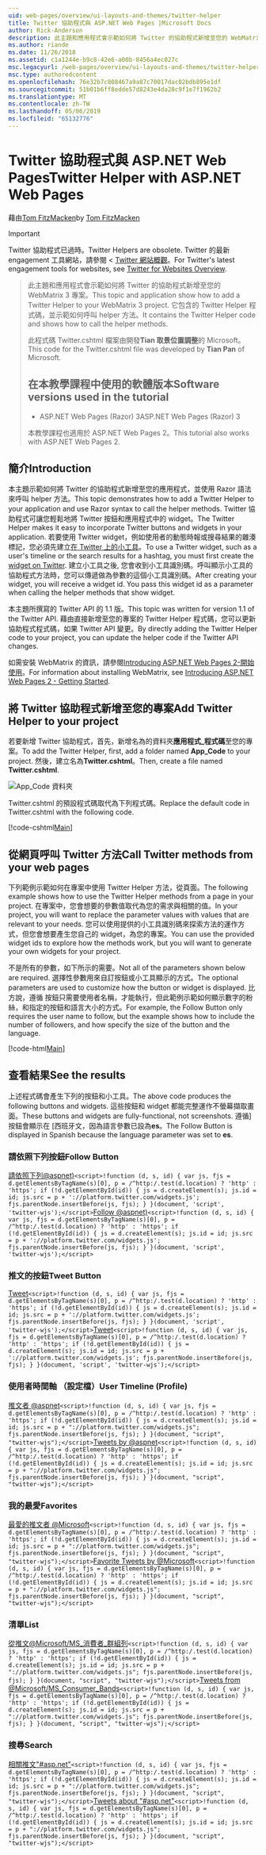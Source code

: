 ```yaml
---
uid: web-pages/overview/ui-layouts-and-themes/twitter-helper
title: Twitter 協助程式與 ASP.NET Web Pages |Microsoft Docs
author: Rick-Anderson
description: 此主題和應用程式會示範如何將 Twitter 的協助程式新增至您的 WebMatrix 3 專案。 它包含的 Twitter Helper 程式碼，並示範如何呼叫協助程式...
ms.author: riande
ms.date: 11/26/2018
ms.assetid: c1a1244e-b9c8-42e6-a00b-8456a4ec027c
msc.legacyurl: /web-pages/overview/ui-layouts-and-themes/twitter-helper
msc.type: authoredcontent
ms.openlocfilehash: 76e32b7c808467a9a87c70017dac02bdb895e1df
ms.sourcegitcommit: 51b01b6ff8edde57d8243e4da28c9f1e7f1962b2
ms.translationtype: MT
ms.contentlocale: zh-TW
ms.lasthandoff: 05/06/2019
ms.locfileid: "65132776"
---
```

# <a name="twitter-helper-with-aspnet-web-pages"></a><span data-ttu-id="f7b46-104">Twitter 協助程式與 ASP.NET Web Pages</span><span class="sxs-lookup"><span data-stu-id="f7b46-104">Twitter Helper with ASP.NET Web Pages</span></span>

<span data-ttu-id="f7b46-105">藉由[Tom FitzMacken](https://github.com/tfitzmac)</span><span class="sxs-lookup"><span data-stu-id="f7b46-105">by [Tom FitzMacken](https://github.com/tfitzmac)</span></span>

> [!IMPORTANT]
> <span data-ttu-id="f7b46-106">Twitter 協助程式已過時。</span><span class="sxs-lookup"><span data-stu-id="f7b46-106">Twitter Helpers are obsolete.</span></span> <span data-ttu-id="f7b46-107">Twitter 的最新 engagement 工具網站，請參閱 < [Twitter 網站概觀](https://developer.twitter.com/en/docs/twitter-for-websites/overview)。</span><span class="sxs-lookup"><span data-stu-id="f7b46-107">For Twitter's latest engagement tools for websites, see [Twitter for Websites Overview](https://developer.twitter.com/en/docs/twitter-for-websites/overview).</span></span>

> <span data-ttu-id="f7b46-108">此主題和應用程式會示範如何將 Twitter 的協助程式新增至您的 WebMatrix 3 專案。</span><span class="sxs-lookup"><span data-stu-id="f7b46-108">This topic and application show how to add a Twitter Helper to your WebMatrix 3 project.</span></span> <span data-ttu-id="f7b46-109">它包含的 Twitter Helper 程式碼，並示範如何呼叫 helper 方法。</span><span class="sxs-lookup"><span data-stu-id="f7b46-109">It contains the Twitter Helper code and shows how to call the helper methods.</span></span>
> 
> <span data-ttu-id="f7b46-110">此程式碼 Twitter.cshtml 檔案由開發**Tian 取景位置調整**的 Microsoft。</span><span class="sxs-lookup"><span data-stu-id="f7b46-110">This code for the Twitter.cshtml file was developed by **Tian Pan** of Microsoft.</span></span>
> 
> ## <a name="software-versions-used-in-the-tutorial"></a><span data-ttu-id="f7b46-111">在本教學課程中使用的軟體版本</span><span class="sxs-lookup"><span data-stu-id="f7b46-111">Software versions used in the tutorial</span></span>
> 
> 
> - <span data-ttu-id="f7b46-112">ASP.NET Web Pages (Razor) 3</span><span class="sxs-lookup"><span data-stu-id="f7b46-112">ASP.NET Web Pages (Razor) 3</span></span>
>   
> 
> <span data-ttu-id="f7b46-113">本教學課程也適用於 ASP.NET Web Pages 2。</span><span class="sxs-lookup"><span data-stu-id="f7b46-113">This tutorial also works with ASP.NET Web Pages 2.</span></span>

## <a name="introduction"></a><span data-ttu-id="f7b46-114">簡介</span><span class="sxs-lookup"><span data-stu-id="f7b46-114">Introduction</span></span>

<span data-ttu-id="f7b46-115">本主題示範如何將 Twitter 的協助程式新增至您的應用程式，並使用 Razor 語法來呼叫 helper 方法。</span><span class="sxs-lookup"><span data-stu-id="f7b46-115">This topic demonstrates how to add a Twitter Helper to your application and use Razor syntax to call the helper methods.</span></span> <span data-ttu-id="f7b46-116">Twitter 協助程式可讓您輕鬆地將 Twitter 按鈕和應用程式中的 widget。</span><span class="sxs-lookup"><span data-stu-id="f7b46-116">The Twitter Helper makes it easy to incorporate Twitter buttons and widgets in your application.</span></span> <span data-ttu-id="f7b46-117">若要使用 Twitter widget，例如使用者的動態時報或搜尋結果的雜湊標記，您必須先建立[在 Twitter 上的小工具](https://twitter.com/settings/widgets)。</span><span class="sxs-lookup"><span data-stu-id="f7b46-117">To use a Twitter widget, such as a user's timeline or the search results for a hashtag, you must first create the [widget on Twitter](https://twitter.com/settings/widgets).</span></span> <span data-ttu-id="f7b46-118">建立小工具之後, 您會收到小工具識別碼。呼叫顯示小工具的協助程式方法時，您可以傳遞做為參數的這個小工具識別碼。</span><span class="sxs-lookup"><span data-stu-id="f7b46-118">After creating your widget, you will receive a widget id. You pass this widget id as a parameter when calling the helper methods that show widget.</span></span>

<span data-ttu-id="f7b46-119">本主題所撰寫的 Twitter API 的 1.1 版。</span><span class="sxs-lookup"><span data-stu-id="f7b46-119">This topic was written for version 1.1 of the Twitter API.</span></span> <span data-ttu-id="f7b46-120">藉由直接新增至您的專案的 Twitter Helper 程式碼，您可以更新協助程式程式碼，如果 Twitter API 變更。</span><span class="sxs-lookup"><span data-stu-id="f7b46-120">By directly adding the Twitter Helper code to your project, you can update the helper code if the Twitter API changes.</span></span>

<span data-ttu-id="f7b46-121">如需安裝 WebMatrix 的資訊，請參閱[Introducing ASP.NET Web Pages 2-開始使用](../getting-started/introducing-aspnet-web-pages-2/getting-started.md)。</span><span class="sxs-lookup"><span data-stu-id="f7b46-121">For information about installing WebMatrix, see [Introducing ASP.NET Web Pages 2 - Getting Started](../getting-started/introducing-aspnet-web-pages-2/getting-started.md).</span></span>

## <a name="add-twitter-helper-to-your-project"></a><span data-ttu-id="f7b46-122">將 Twitter 協助程式新增至您的專案</span><span class="sxs-lookup"><span data-stu-id="f7b46-122">Add Twitter Helper to your project</span></span>

<span data-ttu-id="f7b46-123">若要新增 Twitter 協助程式，首先，新增名為的資料夾**應用程式\_程式碼**至您的專案。</span><span class="sxs-lookup"><span data-stu-id="f7b46-123">To add the Twitter Helper, first, add a folder named **App\_Code** to your project.</span></span> <span data-ttu-id="f7b46-124">然後，建立名為**Twitter.cshtml**。</span><span class="sxs-lookup"><span data-stu-id="f7b46-124">Then, create a file named **Twitter.cshtml**.</span></span>

![App_Code 資料夾](twitter-helper/_static/image1.png)

<span data-ttu-id="f7b46-126">Twitter.cshtml 的預設程式碼取代為下列程式碼。</span><span class="sxs-lookup"><span data-stu-id="f7b46-126">Replace the default code in Twitter.cshtml with the following code.</span></span>

[!code-cshtml[Main](twitter-helper/samples/sample1.cshtml)]

## <a name="call-twitter-methods-from-your-web-pages"></a><span data-ttu-id="f7b46-127">從網頁呼叫 Twitter 方法</span><span class="sxs-lookup"><span data-stu-id="f7b46-127">Call Twitter methods from your web pages</span></span>

<span data-ttu-id="f7b46-128">下列範例示範如何在專案中使用 Twitter Helper 方法，從頁面。</span><span class="sxs-lookup"><span data-stu-id="f7b46-128">The following example shows how to use the Twitter Helper methods from a page in your project.</span></span> <span data-ttu-id="f7b46-129">在專案中，您會想要的參數值取代為您的需求與相關的值。</span><span class="sxs-lookup"><span data-stu-id="f7b46-129">In your project, you will want to replace the parameter values with values that are relevant to your needs.</span></span> <span data-ttu-id="f7b46-130">您可以使用提供的小工具識別碼來探索方法的運作方式，但您會想要產生您自己的 widget，為您的專案。</span><span class="sxs-lookup"><span data-stu-id="f7b46-130">You can use the provided widget ids to explore how the methods work, but you will want to generate your own widgets for your project.</span></span>

<span data-ttu-id="f7b46-131">不是所有的參數，如下所示的需要。</span><span class="sxs-lookup"><span data-stu-id="f7b46-131">Not all of the parameters shown below are required.</span></span> <span data-ttu-id="f7b46-132">選擇性參數用來自訂按鈕或小工具顯示的方式。</span><span class="sxs-lookup"><span data-stu-id="f7b46-132">The optional parameters are used to customize how the button or widget is displayed.</span></span> <span data-ttu-id="f7b46-133">比方說，遵循 按鈕只需要使用者名稱，才能執行，但此範例示範如何顯示數字的粉絲，和指定的按鈕和語言大小的方式。</span><span class="sxs-lookup"><span data-stu-id="f7b46-133">For example, the Follow Button only requires the user name to follow, but the example shows how to include the number of followers, and how specify the size of the button and the language.</span></span>

[!code-html[Main](twitter-helper/samples/sample2.html)]

## <a name="see-the-results"></a><span data-ttu-id="f7b46-134">查看結果</span><span class="sxs-lookup"><span data-stu-id="f7b46-134">See the results</span></span>

<span data-ttu-id="f7b46-135">上述程式碼會產生下列的按鈕和小工具。</span><span class="sxs-lookup"><span data-stu-id="f7b46-135">The above code produces the following buttons and widgets.</span></span> <span data-ttu-id="f7b46-136">這些按鈕和 widget 都能完整運作不螢幕擷取畫面。</span><span class="sxs-lookup"><span data-stu-id="f7b46-136">These buttons and widgets are fully-functional, not screenshots.</span></span> <span data-ttu-id="f7b46-137">遵循] 按鈕會顯示在 [西班牙文，因為語言參數已設為**es**。</span><span class="sxs-lookup"><span data-stu-id="f7b46-137">The Follow Button is displayed in Spanish because the language parameter was set to **es**.</span></span>

### <a name="follow-button"></a><span data-ttu-id="f7b46-138">請依照下列按鈕</span><span class="sxs-lookup"><span data-stu-id="f7b46-138">Follow Button</span></span>

<span data-ttu-id="f7b46-139">[請依照下列@aspnet)](https://twitter.com/aspnet)`<script>!function (d, s, id) { var js, fjs = d.getElementsByTagName(s)[0], p = /^http:/.test(d.location) ? 'http' : 'https'; if (!d.getElementById(id)) { js = d.createElement(s); js.id = id; js.src = p + '://platform.twitter.com/widgets.js'; fjs.parentNode.insertBefore(js, fjs); } }(document, 'script', 'twitter-wjs');</script>`</span><span class="sxs-lookup"><span data-stu-id="f7b46-139">[Follow @aspnet)](https://twitter.com/aspnet)`<script>!function (d, s, id) { var js, fjs = d.getElementsByTagName(s)[0], p = /^http:/.test(d.location) ? 'http' : 'https'; if (!d.getElementById(id)) { js = d.createElement(s); js.id = id; js.src = p + '://platform.twitter.com/widgets.js'; fjs.parentNode.insertBefore(js, fjs); } }(document, 'script', 'twitter-wjs');</script>`</span></span>

### <a name="tweet-button"></a><span data-ttu-id="f7b46-140">推文的按鈕</span><span class="sxs-lookup"><span data-stu-id="f7b46-140">Tweet Button</span></span>

<span data-ttu-id="f7b46-141">[Tweet](https://twitter.com/share)`<script>!function (d, s, id) { var js, fjs = d.getElementsByTagName(s)[0], p = /^http:/.test(d.location) ? 'http' : 'https'; if (!d.getElementById(id)) { js = d.createElement(s); js.id = id; js.src = p + '://platform.twitter.com/widgets.js'; fjs.parentNode.insertBefore(js, fjs); } }(document, 'script', 'twitter-wjs');</script>`</span><span class="sxs-lookup"><span data-stu-id="f7b46-141">[Tweet](https://twitter.com/share)`<script>!function (d, s, id) { var js, fjs = d.getElementsByTagName(s)[0], p = /^http:/.test(d.location) ? 'http' : 'https'; if (!d.getElementById(id)) { js = d.createElement(s); js.id = id; js.src = p + '://platform.twitter.com/widgets.js'; fjs.parentNode.insertBefore(js, fjs); } }(document, 'script', 'twitter-wjs');</script>`</span></span>

### <a name="user-timeline-profile"></a><span data-ttu-id="f7b46-142">使用者時間軸 （設定檔）</span><span class="sxs-lookup"><span data-stu-id="f7b46-142">User Timeline (Profile)</span></span>

<span data-ttu-id="f7b46-143">[推文者 @aspnet](https://twitter.com/aspnet)`<script>!function (d, s, id) { var js, fjs = d.getElementsByTagName(s)[0], p = /^http:/.test(d.location) ? 'http' : 'https'; if (!d.getElementById(id)) { js = d.createElement(s); js.id = id; js.src = p + "://platform.twitter.com/widgets.js"; fjs.parentNode.insertBefore(js, fjs); } }(document, "script", "twitter-wjs");</script>`</span><span class="sxs-lookup"><span data-stu-id="f7b46-143">[Tweets by @aspnet](https://twitter.com/aspnet)`<script>!function (d, s, id) { var js, fjs = d.getElementsByTagName(s)[0], p = /^http:/.test(d.location) ? 'http' : 'https'; if (!d.getElementById(id)) { js = d.createElement(s); js.id = id; js.src = p + "://platform.twitter.com/widgets.js"; fjs.parentNode.insertBefore(js, fjs); } }(document, "script", "twitter-wjs");</script>`</span></span>

### <a name="favorites"></a><span data-ttu-id="f7b46-144">我的最愛</span><span class="sxs-lookup"><span data-stu-id="f7b46-144">Favorites</span></span>

<span data-ttu-id="f7b46-145">[最愛的推文者 @Microsoft](https://twitter.com/Microsoft/favorites)`<script>!function (d, s, id) { var js, fjs = d.getElementsByTagName(s)[0], p = /^http:/.test(d.location) ? 'http' : 'https'; if (!d.getElementById(id)) { js = d.createElement(s); js.id = id; js.src = p + "://platform.twitter.com/widgets.js"; fjs.parentNode.insertBefore(js, fjs); } }(document, "script", "twitter-wjs");</script>`</span><span class="sxs-lookup"><span data-stu-id="f7b46-145">[Favorite Tweets by @Microsoft](https://twitter.com/Microsoft/favorites)`<script>!function (d, s, id) { var js, fjs = d.getElementsByTagName(s)[0], p = /^http:/.test(d.location) ? 'http' : 'https'; if (!d.getElementById(id)) { js = d.createElement(s); js.id = id; js.src = p + "://platform.twitter.com/widgets.js"; fjs.parentNode.insertBefore(js, fjs); } }(document, "script", "twitter-wjs");</script>`</span></span>

### <a name="list"></a><span data-ttu-id="f7b46-146">清單</span><span class="sxs-lookup"><span data-stu-id="f7b46-146">List</span></span>

<span data-ttu-id="f7b46-147">[從推文@Microsoft/MS\_消費者\_群組列](https://twitter.com/microsoft/ms-consumer-brands/)`<script>!function (d, s, id) { var js, fjs = d.getElementsByTagName(s)[0], p = /^http:/.test(d.location) ? 'http' : 'https'; if (!d.getElementById(id)) { js = d.createElement(s); js.id = id; js.src = p + "://platform.twitter.com/widgets.js"; fjs.parentNode.insertBefore(js, fjs); } }(document, "script", "twitter-wjs");</script>`</span><span class="sxs-lookup"><span data-stu-id="f7b46-147">[Tweets from @Microsoft/MS\_Consumer\_Bands](https://twitter.com/microsoft/ms-consumer-brands/)`<script>!function (d, s, id) { var js, fjs = d.getElementsByTagName(s)[0], p = /^http:/.test(d.location) ? 'http' : 'https'; if (!d.getElementById(id)) { js = d.createElement(s); js.id = id; js.src = p + "://platform.twitter.com/widgets.js"; fjs.parentNode.insertBefore(js, fjs); } }(document, "script", "twitter-wjs");</script>`</span></span>

### <a name="search"></a><span data-ttu-id="f7b46-148">搜尋</span><span class="sxs-lookup"><span data-stu-id="f7b46-148">Search</span></span>

<span data-ttu-id="f7b46-149">[相關推文&quot;#asp.net&quot;](https://twitter.com/search?q=%23asp.net)`<script>!function (d, s, id) { var js, fjs = d.getElementsByTagName(s)[0], p = /^http:/.test(d.location) ? 'http' : 'https'; if (!d.getElementById(id)) { js = d.createElement(s); js.id = id; js.src = p + "://platform.twitter.com/widgets.js"; fjs.parentNode.insertBefore(js, fjs); } }(document, "script", "twitter-wjs");</script>`</span><span class="sxs-lookup"><span data-stu-id="f7b46-149">[Tweets about &quot;#asp.net&quot;](https://twitter.com/search?q=%23asp.net)`<script>!function (d, s, id) { var js, fjs = d.getElementsByTagName(s)[0], p = /^http:/.test(d.location) ? 'http' : 'https'; if (!d.getElementById(id)) { js = d.createElement(s); js.id = id; js.src = p + "://platform.twitter.com/widgets.js"; fjs.parentNode.insertBefore(js, fjs); } }(document, "script", "twitter-wjs");</script>`</span></span>
